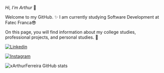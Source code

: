 *Hi, I’m Arthur* 👋

Welcome to my GitHub. ✨
I am currently studying Software Development at Fatec Franca😎

On this page, you will find information about my college studies, professional projects, and personal studies. 📖




[![Linkedin](https://img.shields.io/badge/LinkedIn-0077B5?style=for-the-badge&logo=linkedin&logoColor=white)](https://br.linkedin.com/in/arthur-ferreira-813885204)

[![Instagram](https://img.shields.io/badge/Instagram-E4405F?style=for-the-badge&logo=instagram&logoColor=white)](https://www.instagram.com/arthurrferreira___/)


![xArthurFerreira GitHub stats](https://github-readme-stats.vercel.app/api?username=xArthurFerreira&show_icons=true&theme=radical)

